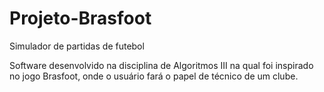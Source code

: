 # Projeto-Brasfoot
Simulador de partidas de futebol

Software desenvolvido na disciplina de Algoritmos III na qual foi inspirado no jogo Brasfoot, onde o usuário fará o papel de técnico de um clube.
